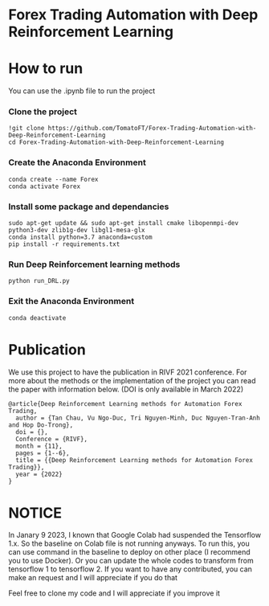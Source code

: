 # Forex Trading Automation with Deep Reinforcement Learning
<h1>How to run</h1>
You can use the .ipynb file to run the project 

### Clone the project
```
!git clone https://github.com/TomatoFT/Forex-Trading-Automation-with-Deep-Reinforcement-Learning
cd Forex-Trading-Automation-with-Deep-Reinforcement-Learning
```

### Create the Anaconda Environment
```
conda create --name Forex
conda activate Forex
```

### Install some package and dependancies
```
sudo apt-get update && sudo apt-get install cmake libopenmpi-dev python3-dev zlib1g-dev libgl1-mesa-glx
conda install python=3.7 anaconda=custom
pip install -r requirements.txt
```

### Run Deep Reinforcement learning methods
```
python run_DRL.py
```

### Exit the Anaconda Environment
```
conda deactivate
```

<h1>Publication</h1>
<p>We use this project to have the publication in RIVF 2021 conference. For more about the methods or the implementation of the project you can read the paper with information below. (DOI is only available in March 2022)</p>

```
@article{Deep Reinforcement Learning methods for Automation Forex Trading,
  author = {Tan Chau, Vu Ngo-Duc, Tri Nguyen-Minh, Duc Nguyen-Tran-Anh and Hop Do-Trong},
  doi = {},
  Conference = {RIVF},
  month = {11},
  pages = {1--6},
  title = {{Deep Reinforcement Learning methods for Automation Forex Trading}},
  year = {2022}
}
```

 <h1>NOTICE</h1>
 <p>In Janary 9 2023, I known that Google Colab had suspended the Tensorflow 1.x. So the baseline on Colab file is not running anyways. To run this, you can use command in the baseline to deploy on other place (I recommend you to use Docker). Or you can update the whole codes to transform from tensorflow 1 to tensorflow 2. If you want to have any contributed, you can make an request and I will appreciate if you do that<p>
 
 <p>Feel free to clone my code and I will appreciate if you improve it</p>

